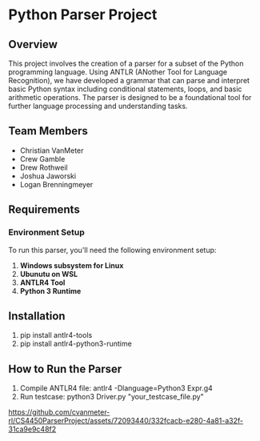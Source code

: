 # Python Parser Project

## Overview
This project involves the creation of a parser for a subset of the Python programming language. Using ANTLR (ANother Tool for Language Recognition), we have developed a grammar that can parse and interpret basic Python syntax including conditional statements, loops, and basic arithmetic operations. The parser is designed to be a foundational tool for further language processing and understanding tasks.

## Team Members
- Christian VanMeter
- Crew Gamble
- Drew Rothweil
- Joshua Jaworski
- Logan Brenningmeyer

## Requirements
### Environment Setup
To run this parser, you'll need the following environment setup:
1. **Windows subsystem for Linux**
2. **Ubunutu on WSL**
3. **ANTLR4 Tool**
4. **Python 3 Runtime**


## Installation
1. pip install antlr4-tools
2. pip install antlr4-python3-runtime

## How to Run the Parser
1. Compile ANTLR4 file: antlr4 -Dlanguage=Python3 Expr.g4
2. Run testcase: python3 Driver.py "your_testcase_file.py"

https://github.com/cvanmeter-rl/CS4450ParserProject/assets/72093440/332fcacb-e280-4a81-a32f-31ca9e9c48f2

